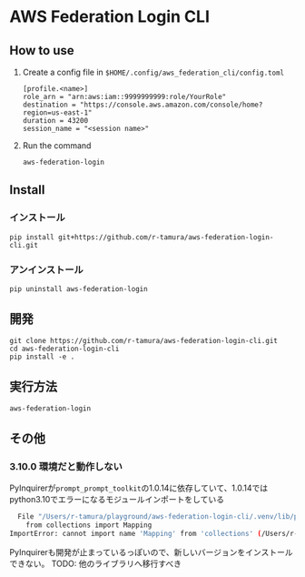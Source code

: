 # AWS Federation Login CLI

## How to use

1. Create a config file in `$HOME/.config/aws_federation_cli/config.toml`

    ```shell
    [profile.<name>]
    role_arn = "arn:aws:iam::9999999999:role/YourRole"
    destination = "https://console.aws.amazon.com/console/home?region=us-east-1"
    duration = 43200
    session_name = "<session name>"
    ```

1. Run the command

    ```shell
    aws-federation-login
    ```

## Install

### インストール

```shell
pip install git+https://github.com/r-tamura/aws-federation-login-cli.git
```

### アンインストール

```shell
pip uninstall aws-federation-login
```

## 開発

```shell
git clone https://github.com/r-tamura/aws-federation-login-cli.git
cd aws-federation-login-cli
pip install -e .
```

## 実行方法

```shell
aws-federation-login
```

## その他

### 3.10.0 環境だと動作しない

PyInquirerが`prompt_prompt_toolkit`の1.0.14に依存していて、1.0.14ではpython3.10でエラーになるモジュールインポートをしている

```sh
  File "/Users/r-tamura/playground/aws-federation-login-cli/.venv/lib/python3.10/site-packages/prompt_toolkit/styles/from_dict.py", line 9, in <module>
    from collections import Mapping
ImportError: cannot import name 'Mapping' from 'collections' (/Users/r-tamura/.anyenv/envs/pyenv/versions/3.10.0/lib/python3.10/collections/__init__.py)
```

PyInquirerも開発が止まっているっぽいので、新しいバージョンをインストールできない。
TODO: 他のライブラリへ移行すべき
